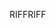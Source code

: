 <span data-ttu-id="bc10d-101">RIFF</span><span class="sxs-lookup"><span data-stu-id="bc10d-101">RIFF</span></span>